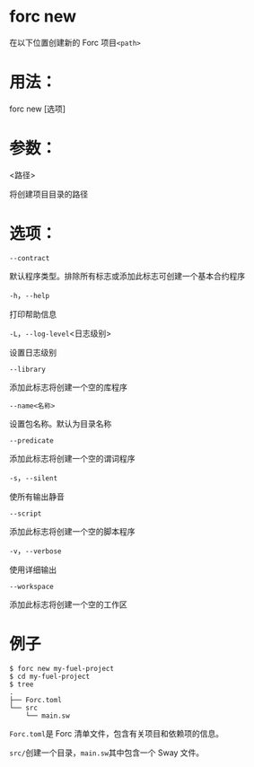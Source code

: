 # forc new
在以下位置创建新的 Forc 项目`<path>`

# 用法：
forc new [选项]

# 参数：
<路径>

将创建项目目录的路径

# 选项：
`--contract`

默认程序类型。排除所有标志或添加此标志可创建一个基本合约程序

`-h`，`--help`

打印帮助信息

`-L`，`--log-level`<日志级别>

设置日志级别

`--library`

添加此标志将创建一个空的库程序

`--name<名称>`

设置包名称。默认为目录名称

`--predicate`

添加此标志将创建一个空的谓词程序

`-s`，`--silent`

使所有输出静音

`--script`

添加此标志将创建一个空的脚本程序

`-v`，`--verbose`

使用详细输出

`--workspace`

添加此标志将创建一个空的工作区

# 例子
```sway
$ forc new my-fuel-project
$ cd my-fuel-project
$ tree
.
├── Forc.toml
└── src
    └── main.sw

```
`Forc.toml`是 Forc 清单文件，包含有关项目和依赖项的信息。

`src/`创建一个目录，`main.sw`其中包含一个 Sway 文件。


